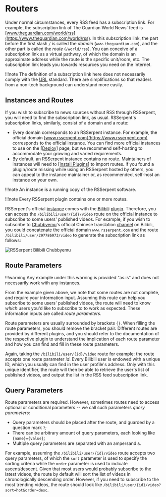 # Routers

Under normal circumstances, every RSS feed has a subscription link. For example, the subscription link of The Guardian World News' feed is [www.theguardian.com/world/rss](https://www.theguardian.com/world/rss). In this subscription link, the part before the first slash `/` is called the *domain* (`www.theguardian.com`), and the other part is called the *route* (`/world/rss`). You can conceive of a subscription link as a virtual pathway, of which the domain is an approximate address while the route is the specific unit/room, etc. The subscription link leads you towards resources you need on the Internet.

!!!note
    The definition of a subscription link here does not necessarily comply with the [URL](https://en.wikipedia.org/wiki/URL) standard. There are simplifications so that readers from a non-tech background can understand more easily.

## Instances and Routes

If you wish to subscribe to news sources without RSS through RSSerpent, you will need to find the subscription link, as usual. RSSerpent's subscription links, similarly, consist of a domain and a route:

- Every domain corresponds to an RSSerpent instance. For example, the official domain [www.rsserpent.com](https://www.rsserpent.com) corresponds to the official instance. You can find more official instances to use on the [[Deploy]](../deployment/index.md) page, but we recommend self-hosting to accommodate your growing and varied requirements.
- By default, an RSSerpent instance contains no route. Maintainers of instances will need to [[Install Plugins]](../deployment/plugin.md) to import routes. If you found a plugin/route missing while using an RSSerpent hosted by others, you can appeal to the instance maintainer or, as recommended, self-host an instance on your own.

!!!note
    An instance is a running copy of the RSSerpent software.

!!!note
    Every RSSerpent plugin contains one or more routes.

RSSerpent's official [instance](https://www.rsserpent.com) comes with the <abbr title="A Chinese video sharing platform akin to Youtube">Bilibili</abbr> [plugin](https://github.com/RSSerpent-Rev/RSSerpent-plugin-bilibili). Therefore, you can access the `/bilibili/user/{id}/video` route on the official instance to subscribe to some users' published videos. For example, if you wish to subscribe to [Chubbyemu](https://www.youtube.com/channel/UCKOvOaJv4GK-oDqx-sj7VVg)'s official Chinese translation [channel](https://space.bilibili.com/297786973) on Bilibili, you could concatenate the official domain `www.rsserpent.com` and the route `/bilibili/user/297786973/video` to generate the subscription link as follows:

![RSSerpent Bilibili Chubbyemu](https://cdn.jsdelivr.net/gh/rsserpent/asset@latest/rsserpent-bilibili-chubbyemu.png)

## Route Parameters

!!!warning
    Any example under this warning is provided "as is" and does not necessarily work with any instances.

From the example given above, we note that some routes are not complete, and require your information input. Assuming this route can help you subscribe to some users' published videos, the route will need to know *which* users you'd like to subscribe to to work as expected. These information inputs are called *route parameters*.

Route parameters are usually surrounded by brackets `{}`. When filling the route parameters, you should remove the bracket pair. Different routes are provided by different plugins, and you should refer to the documentation of the respective plugin to understand the implication of each route parameter and how you can find and fill in these route parameters.

Again, taking the `/bilibili/user/{id}/video` route for example: the route accepts one route parameter *id*. Every Bilibili user is endowed with a unique ID, which you usually can find in the user profile's address. Only with this unique identifier, the route will then be able to retrieve the user's list of published videos, and output the list in the RSS feed subscription link.

## Query Parameters

Route parameters are required. However, sometimes routes need to access optional or conditional parameters -- we call such parameters *query parameters*:

- Query parameters should be placed after the route, and guarded by a question mark `?`;
- There can be arbitrary amount of query parameters, each looking like `{name}={value}`;
- Multiple query parameters are separated with an ampersand `&`.

For example, assuming the `/bilibili/user/{id}/video` route accepts two query parameters, of which the `sort` parameter is used to specify the sorting criteria while the `order` parameter is used to indicate ascent/descent. Given that most users would probably subscribe to the latest videos, the route by default will sort the list of videos in chronologically descending order. However, if you need to subscribe to the most trending videos, the route should look like `/bilibili/user/{id}/video?sort=hot&order=desc`.
